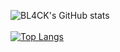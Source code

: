

![BL4CK's GitHub stats](https://github-readme-stats.vercel.app/api?username=FuckingBL4CK&show_icons=true&theme=tokyonight)
<br></br>
[![Top Langs](https://github-readme-stats.vercel.app/api/top-langs/?username=FuckingBL4CK&color_bg=#151515)](https://github.com/anuraghazra/github-readme-stats)



